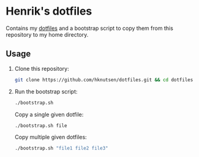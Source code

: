 # Henrik's dotfiles

Contains my [dotfiles](https://dotfiles.github.io) and a bootstrap script to copy them from this repository to my home directory.

## Usage

1. Clone this repository:

    ```bash
    git clone https://github.com/hknutsen/dotfiles.git && cd dotfiles
    ```

1. Run the bootstrap script:

    ```bash
    ./bootstrap.sh
    ```

    Copy a single given dotfile:

    ```bash
    ./bootstrap.sh file
    ```

    Copy multiple given dotfiles:

    ```bash
    ./bootstrap.sh "file1 file2 file3"
    ```

